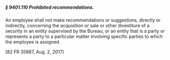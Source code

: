 ##### § 9401.110 Prohibited recommendations. #####

An employee shall not make recommendations or suggestions, directly or indirectly, concerning the acquisition or sale or other divestiture of a security in an entity supervised by the Bureau, or an entity that is a party or represents a party to a particular matter involving specific parties to which the employee is assigned.

[82 FR 35887, Aug. 2, 2017]